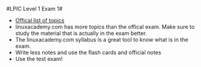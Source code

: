 #LPIC Level 1 Exam 1#

* [Offical list of topics](https://www.lpi.org/study-resources/lpic-1-101-exam-objectives/)
* linuxacademy.com has more topics than the offical exam. Make sure to study the material that is actually in the exam better.
* The linuxacademy.com syllabus is a great tool to know what is in the exam.
* Write less notes and use the flash cards and official notes
* Use the test exam!

